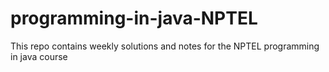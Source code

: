 # programming-in-java-NPTEL
This repo contains weekly solutions and notes for the NPTEL programming in java course
